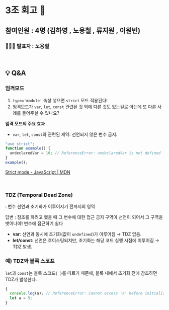 # 3조 회고 📝

## 참여인원 : 4명 (김하영 , 노용철 , 류지원 , 이원빈)

### 🧑🏻‍🏫 발표자 : 노용철

<br />

## 💡 Q&A

### 엄격모드

1. `type='module'` 속성 넣으면 `strict` 모드 적용된다!
2. 엄격모드가 `var`, `let`, `const` 관련된 것 외에 다른 것도 있는걸로 아는데 또 다른 사례를 들어주실 수 있나요?

**엄격 모드의 주요 효과**

- `var`, `let`, `const`와 관련된 제약: 선언되지 않은 변수 금지.

```jsx
"use strict";
function example() {
  undeclaredVar = 10; // ReferenceError: undeclaredVar is not defined
}
example();
```

[Strict mode - JavaScript | MDN](https://developer.mozilla.org/en-US/docs/Web/JavaScript/Reference/Strict_mode)

<br />

### TDZ (Temporal Dead Zone)

: 변수 선언과 초기화가 이루어지기 전까지의 영역

답변 : 참조를 하려고 했을 때 그 변수에 대한 접근 금지 구역이 선언이 되어서 그 구역을 벗어나야! 변수에 접근하기 쉽다

- **var**: 선언과 동시에 초기화(값이 `undefined`)가 이루어짐 → TDZ 없음.
- **let/const**: 선언은 호이스팅되지만, 초기화는 해당 코드 실행 시점에 이루어짐 → TDZ 발생.

### **예) TDZ와 블록 스코프**

`let`과 `const`는 블록 스코프`{ }`를 따르기 때문에, 블록 내에서 초기화 전에 참조하면 TDZ가 발생한다.

```jsx
{
  console.log(a); // ReferenceError: Cannot access 'a' before initialization
  let a = 5;
}
```
